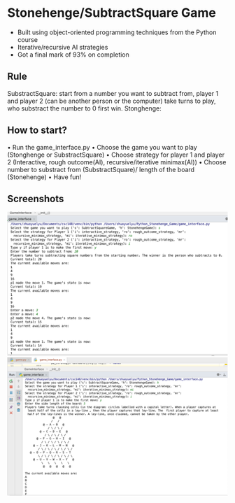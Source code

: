 # Stonehenge/SubtractSquare Game
* Built using object-oriented programming techniques from the Python course
* Iterative/recursive AI strategies
* Got a final mark of 93% on completion

## Rule
SubstractSquare: start from a number you want to subtract from, player 1 and player 2 (can be another person or the computer) take turns to play, who substract the number to 0 first win.
Stonghenge:
## How to start?
• Run the game_interface.py
• Choose the game you want to play (Stonghenge or SubstractSquare)
• Choose strategy for player 1 and player 2 (Interactive, rough outcome(AI), recursive/iterative minimax(AI))
• Choose number to substract from (SubstractSquare)/ length of the board (Stonehenge)
• Have fun!

## Screenshots
![image1](https://github.com/ZhuoyueLyu/Python_Stonehenge_Game/blob/master/screenshots/s.png)
![image2](https://github.com/ZhuoyueLyu/Python_Stonehenge_Game/blob/master/screenshots/h.png)



